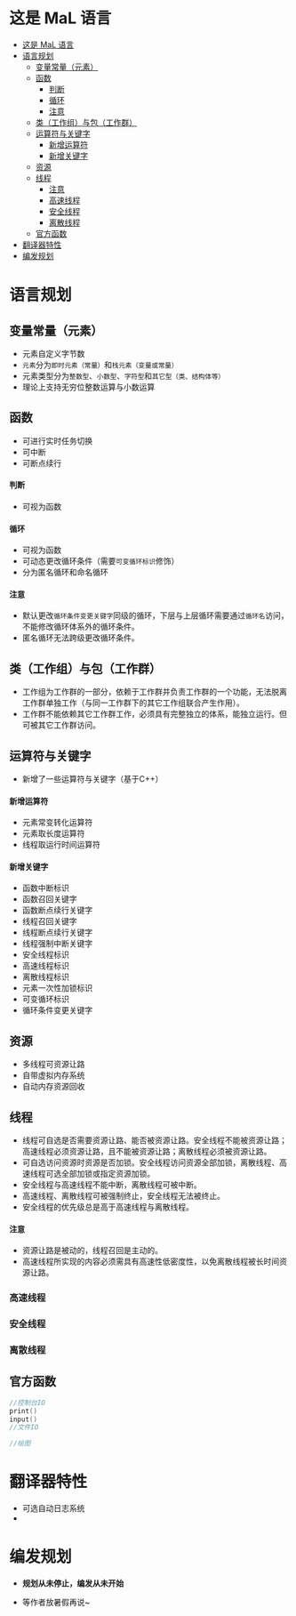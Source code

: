 # 这是 MaL 语言

- [这是 MaL 语言](#这是-mal-语言)
- [语言规划](#语言规划)
  - [变量常量（元素）](#变量常量元素)
  - [函数](#函数)
      - [判断](#判断)
      - [循环](#循环)
      - [注意](#注意)
  - [类（工作组）与包（工作群）](#类工作组与包工作群)
  - [运算符与关键字](#运算符与关键字)
      - [新增运算符](#新增运算符)
      - [新增关键字](#新增关键字)
  - [资源](#资源)
  - [线程](#线程)
      - [注意](#注意-1)
    - [高速线程](#高速线程)
    - [安全线程](#安全线程)
    - [离散线程](#离散线程)
  - [官方函数](#官方函数)
- [翻译器特性](#翻译器特性)
- [编发规划](#编发规划)

# 语言规划

## 变量常量（元素）

- 元素自定义字节数
- `元素`分为`即时元素（常量）`和`栈元素（变量或常量）`
- 元素类型分为`整数型`、`小数型`、`字符型`和`其它型（类、结构体等）`
- 理论上支持无穷位整数运算与小数运算

## 函数

- 可进行实时任务切换
- 可中断
- 可断点续行

#### 判断

- 可视为函数

#### 循环

- 可视为函数
- 可动态更改循环条件（需要`可变循环标识`修饰）
- 分为匿名循环和命名循环

#### 注意

- 默认更改`循环条件变更关键字`同级的循环，下层与上层循环需要通过`循环名`访问，不能修改循环体系外的循环条件。
- 匿名循环无法跨级更改循环条件。

## 类（工作组）与包（工作群）

- 工作组为工作群的一部分，依赖于工作群并负责工作群的一个功能，无法脱离工作群单独工作（与同一工作群下的其它工作组联合产生作用）。
- 工作群不能依赖其它工作群工作，必须具有完整独立的体系，能独立运行。但可被其它工作群访问。

## 运算符与关键字

- 新增了一些运算符与关键字（基于C++）


#### 新增运算符

- 元素常变转化运算符
- 元素取长度运算符
- 线程取运行时间运算符

#### 新增关键字

- 函数中断标识
- 函数召回关键字
- 函数断点续行关键字
- 线程召回关键字
- 线程断点续行关键字
- 线程强制中断关键字
- 安全线程标识
- 高速线程标识
- 离散线程标识
- 元素一次性加锁标识
- 可变循环标识
- 循环条件变更关键字

## 资源

- 多线程可资源让路
- 自带虚拟内存系统
- 自动内存资源回收

## 线程

- 线程可自选是否需要资源让路、能否被资源让路。安全线程不能被资源让路；高速线程必须资源让路，且不能被资源让路；离散线程必须被资源让路。
- 可自选访问资源时资源是否加锁。安全线程访问资源全部加锁，离散线程、高速线程可选全部加锁或指定资源加锁。
- 安全线程与高速线程不能中断，离散线程可被中断。
- 高速线程、离散线程可被强制终止，安全线程无法被终止。
- 安全线程的优先级总是高于高速线程与离散线程。

#### 注意

- 资源让路是被动的，线程召回是主动的。
- 高速线程所实现的内容必须需具有高速性低密度性，以免离散线程被长时间资源让路。


### 高速线程

### 安全线程

### 离散线程

## 官方函数

```C++
//控制台IO
print()
input()
//文件IO

//绘图

```

# 翻译器特性

- 可选自动日志系统
- 

# 编发规划

- **规划从未停止，编发从未开始**

- 等作者放暑假再说~

